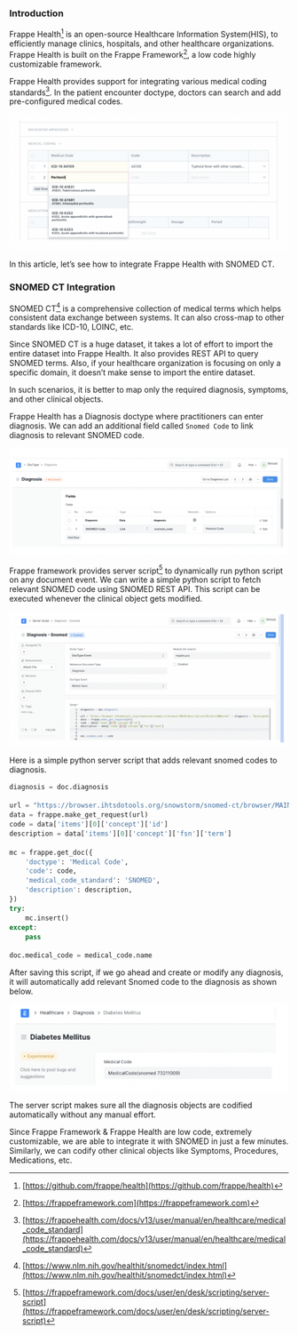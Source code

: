  <!--
.. title: Integrating Frappe Health with SNOMED CT
.. slug: frappe-health-snomed-ct
.. date: 2022-08-31 16:29:13 UTC+05:30
.. tags: HealthIT, frappe-framework
.. category:
.. link:
.. description: How to integrate Frappe Health with SNOMED CT?
.. type: text
-->


### Introduction

Frappe Health[^FH] is an open-source Healthcare Information System(HIS), to efficiently manage clinics, hospitals, and other healthcare organizations. Frappe Health is built on the Frappe Framework[^ff], a low code highly customizable framework.

Frappe Health provides support for integrating various medical coding standards[^mcs]. In the patient encounter doctype, doctors can search and add pre-configured medical codes.

<img src="/images/snomed-frappe-health1.png" />

In this article, let’s see how to integrate Frappe Health with SNOMED CT.


### SNOMED CT Integration

SNOMED CT[^snomed] is a comprehensive collection of medical terms which helps consistent data exchange between systems. It can also cross-map to other standards like ICD-10, LOINC, etc.

Since SNOMED CT is a huge dataset, it takes a lot of effort to import the entire dataset into Frappe Health. It also provides REST API to query SNOMED terms. Also, if your healthcare organization is focusing on only a specific domain, it doesn’t make sense to import the entire dataset.

In such scenarios, it is better to map only the required diagnosis, symptoms, and other clinical objects.

Frappe Health has a Diagnosis doctype where practitioners can enter diagnosis. We can add an additional field called `Snomed Code` to link diagnosis to relevant SNOMED code.

<img src="/images/snomed-frappe-health2.png" />

Frappe framework provides server script[^ss] to dynamically run python script on any document event. We can write a simple python script to fetch relevant SNOMED code using SNOMED REST API. This script can be executed whenever the clinical object gets modified.

<img src="/images/snomed-frappe-health3.png" />

Here is a simple python server script that adds relevant snomed codes to diagnosis.

```python
diagnosis = doc.diagnosis

url = "https://browser.ihtsdotools.org/snowstorm/snomed-ct/browser/MAIN/descriptions?&limit=50&term=" + diagnosis + "&conceptActive=true&lang=english&skipTo=0&returnLimit=100"
data = frappe.make_get_request(url)
code = data['items'][0]['concept']['id']
description = data['items'][0]['concept']['fsn']['term']

mc = frappe.get_doc({
    'doctype': 'Medical Code',
    'code': code,
    'medical_code_standard': 'SNOMED',
    'description': description,
})
try:
    mc.insert()
except:
    pass

doc.medical_code = medical_code.name
```

After saving this script, if we go ahead and create or modify any diagnosis, it will automatically add relevant Snomed code to the diagnosis as shown below.

<img src="/images/snomed-frappe-health4.png" />

The server script makes sure all the diagnosis objects are codified automatically without any manual effort.

Since Frappe Framework & Frappe Health are low code, extremely customizable, we are able to integrate it with SNOMED in just a few minutes. Similarly, we can codify other clinical objects like Symptoms, Procedures, Medications, etc.


[^FH]: [https://github.com/frappe/health](https://github.com/frappe/health)

[^ff]: [https://frappeframework.com](https://frappeframework.com)

[^mcs]: [https://frappehealth.com/docs/v13/user/manual/en/healthcare/medical_code_standard](https://frappehealth.com/docs/v13/user/manual/en/healthcare/medical_code_standard)

[^snomed]: [https://www.nlm.nih.gov/healthit/snomedct/index.html](https://www.nlm.nih.gov/healthit/snomedct/index.html)



[^ss]: [https://frappeframework.com/docs/user/en/desk/scripting/server-script](https://frappeframework.com/docs/user/en/desk/scripting/server-script)
